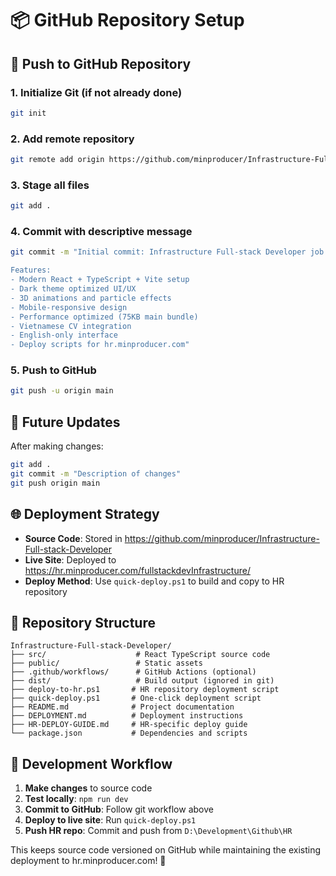 # 📦 GitHub Repository Setup

## 🚀 Push to GitHub Repository

### 1. Initialize Git (if not already done)

```bash
git init
```

### 2. Add remote repository

```bash
git remote add origin https://github.com/minproducer/Infrastructure-Full-stack-Developer.git
```

### 3. Stage all files

```bash
git add .
```

### 4. Commit with descriptive message

```bash
git commit -m "Initial commit: Infrastructure Full-stack Developer job description website

Features:
- Modern React + TypeScript + Vite setup
- Dark theme optimized UI/UX
- 3D animations and particle effects
- Mobile-responsive design
- Performance optimized (75KB main bundle)
- Vietnamese CV integration
- English-only interface
- Deploy scripts for hr.minproducer.com"
```

### 5. Push to GitHub

```bash
git push -u origin main
```

## 🔄 Future Updates

After making changes:

```bash
git add .
git commit -m "Description of changes"
git push origin main
```

## 🌐 Deployment Strategy

- **Source Code**: Stored in https://github.com/minproducer/Infrastructure-Full-stack-Developer
- **Live Site**: Deployed to https://hr.minproducer.com/fullstackdevInfrastructure/
- **Deploy Method**: Use `quick-deploy.ps1` to build and copy to HR repository

## 📁 Repository Structure

```
Infrastructure-Full-stack-Developer/
├── src/                    # React TypeScript source code
├── public/                 # Static assets
├── .github/workflows/      # GitHub Actions (optional)
├── dist/                   # Build output (ignored in git)
├── deploy-to-hr.ps1       # HR repository deployment script
├── quick-deploy.ps1       # One-click deployment script
├── README.md              # Project documentation
├── DEPLOYMENT.md          # Deployment instructions
├── HR-DEPLOY-GUIDE.md     # HR-specific deploy guide
└── package.json           # Dependencies and scripts
```

## 🔧 Development Workflow

1. **Make changes** to source code
2. **Test locally**: `npm run dev`
3. **Commit to GitHub**: Follow git workflow above
4. **Deploy to live site**: Run `quick-deploy.ps1`
5. **Push HR repo**: Commit and push from `D:\Development\Github\HR`

This keeps source code versioned on GitHub while maintaining the existing deployment to hr.minproducer.com! 🎉
